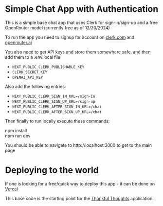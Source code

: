 # Simple Chat App with Authentication

This is a simple base chat app that uses Clerk for sign-in/sign-up and a free OpenRouter model (currently free as of 12/20/2024)

To run the app you need to signup for account on [clerk.com](https://clerk.com) and [openrouter.ai](https://openrouter.ai) 

You also need to get API keys and store them somewhere safe, and then add them to a .env.local file


- `NEXT_PUBLIC_CLERK_PUBLISHABLE_KEY`
- `CLERK_SECRET_KEY`
- `OPENAI_API_KEY`

Also add the following entries:

- `NEXT_PUBLIC_CLERK_SIGN_IN_URL=/sign-in`
- `NEXT_PUBLIC_CLERK_SIGN_UP_URL=/sign-up`
- `NEXT_PUBLIC_CLERK_AFTER_SIGN_IN_URL=/chat`
- `NEXT_PUBLIC_CLERK_AFTER_SIGN_UP_URL=/chat`

Then finally to run locally execute these commands:

npm install  
npm run dev

You should be able to navigate to http://localhost:3000 to get to the main page

# Deploying to the world

If one is looking for a free/quick way to deploy this app - it can be done on [Vercel](https://vercel.com)

This base code is the starting point for the [Thankful Thoughts](https://thankfulthoughts.vercel.app) application.


